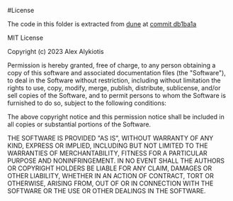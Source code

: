 #License

The code in this folder is extracted from [dune](https://github.com/aalykiot/dune) at [commit db1ba1a](https://github.com/aalykiot/dune/commit/db1ba1acbd2d18952d5f828e12e3b11782973255)

MIT License

Copyright (c) 2023 Alex Alykiotis

Permission is hereby granted, free of charge, to any person obtaining a copy
of this software and associated documentation files (the "Software"), to deal
in the Software without restriction, including without limitation the rights
to use, copy, modify, merge, publish, distribute, sublicense, and/or sell
copies of the Software, and to permit persons to whom the Software is
furnished to do so, subject to the following conditions:

The above copyright notice and this permission notice shall be included in all
copies or substantial portions of the Software.

THE SOFTWARE IS PROVIDED "AS IS", WITHOUT WARRANTY OF ANY KIND, EXPRESS OR
IMPLIED, INCLUDING BUT NOT LIMITED TO THE WARRANTIES OF MERCHANTABILITY,
FITNESS FOR A PARTICULAR PURPOSE AND NONINFRINGEMENT. IN NO EVENT SHALL THE
AUTHORS OR COPYRIGHT HOLDERS BE LIABLE FOR ANY CLAIM, DAMAGES OR OTHER
LIABILITY, WHETHER IN AN ACTION OF CONTRACT, TORT OR OTHERWISE, ARISING FROM,
OUT OF OR IN CONNECTION WITH THE SOFTWARE OR THE USE OR OTHER DEALINGS IN THE
SOFTWARE.
